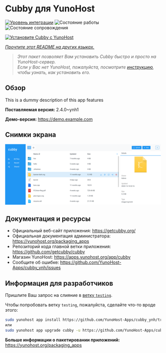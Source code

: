 <!--
Важно: этот README был автоматически сгенерирован <https://github.com/YunoHost/apps/tree/master/tools/readme_generator>
Он НЕ ДОЛЖЕН редактироваться вручную.
-->

# Cubby для YunoHost

[![Уровень интеграции](https://apps.yunohost.org/badge/integration/cubby)](https://ci-apps.yunohost.org/ci/apps/cubby/)
![Состояние работы](https://apps.yunohost.org/badge/state/cubby)
![Состояние сопровождения](https://apps.yunohost.org/badge/maintained/cubby)

[![Установите Cubby с YunoHost](https://install-app.yunohost.org/install-with-yunohost.svg)](https://install-app.yunohost.org/?app=cubby)

*[Прочтите этот README на других языках.](./ALL_README.md)*

> *Этот пакет позволяет Вам установить Cubby быстро и просто на YunoHost-сервер.*  
> *Если у Вас нет YunoHost, пожалуйста, посмотрите [инструкцию](https://yunohost.org/install), чтобы узнать, как установить его.*

## Обзор

This is a dummy description of this app features


**Поставляемая версия:** 2.4.0~ynh1

**Демо-версия:** <https://demo.example.com>

## Снимки экрана

![Снимок экрана Cubby](./doc/screenshots/screenshot.png)

## Документация и ресурсы

- Официальный веб-сайт приложения: <https://getcubby.org/>
- Официальная документация администратора: <https://yunohost.org/packaging_apps>
- Репозиторий кода главной ветки приложения: <https://github.com/getcubby/cubby>
- Магазин YunoHost: <https://apps.yunohost.org/app/cubby>
- Сообщите об ошибке: <https://github.com/YunoHost-Apps/cubby_ynh/issues>

## Информация для разработчиков

Пришлите Ваш запрос на слияние в [ветку `testing`](https://github.com/YunoHost-Apps/cubby_ynh/tree/testing).

Чтобы попробовать ветку `testing`, пожалуйста, сделайте что-то вроде этого:

```bash
sudo yunohost app install https://github.com/YunoHost-Apps/cubby_ynh/tree/testing --debug
или
sudo yunohost app upgrade cubby -u https://github.com/YunoHost-Apps/cubby_ynh/tree/testing --debug
```

**Больше информации о пакетировании приложений:** <https://yunohost.org/packaging_apps>
